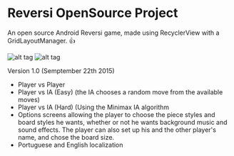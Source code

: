 # Reversi OpenSource Project



An open source Android Reversi game, made using RecyclerView with a GridLayoutManager. :+1:



![alt tag](http://s3.postimg.org/kxv8ov58z/Screenshot_2015_09_21_23_00_54.png)
![alt tag](http://s13.postimg.org/4lhwplsdj/Screenshot_2015_09_21_23_01_55.png)


Version 1.0 (Semptember 22th 2015)

 * Player vs Player
 * Player vs IA (Easy) (the IA chooses a random move from the available moves)
 * Player vs IA (Hard) (Using the Minimax IA algorithm
 * Options screens allowing the player to choose the piece styles and board styles he wants, whether or not he wants background music and sound effects. The player can also set up his and the other player's name, and chose the board size.
 * Portuguese and English localization
